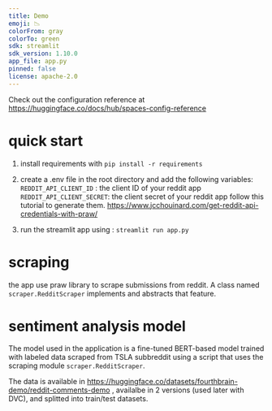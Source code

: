 ```yaml
---
title: Demo
emoji: 📉
colorFrom: gray
colorTo: green
sdk: streamlit
sdk_version: 1.10.0
app_file: app.py
pinned: false
license: apache-2.0
---
```


Check out the configuration reference at https://huggingface.co/docs/hub/spaces-config-reference


# quick start

1. install requirements with `pip install -r requirements`
2. create a .env file in the root directory and add the following variables:
   `REDDIT_API_CLIENT_ID` : the client ID of your reddit app
   `REDDIT_API_CLIENT_SECRET`: the client secret of your reddit app
   follow this tutorial to generate them. <https://www.jcchouinard.com/get-reddit-api-credentials-with-praw/>

3. run the streamlit app using :  `streamlit run app.py`

# scraping

the app use praw library to scrape submissions from reddit. A class named `scraper.RedditScraper` implements and abstracts that feature.

# sentiment analysis model
The model used in the application is a fine-tuned BERT-based model trained with labeled data scraped from TSLA subbreddit using a script that uses the scraping module `scraper.RedditScraper`.

The data is available in <https://huggingface.co/datasets/fourthbrain-demo/reddit-comments-demo> , availalbe in 2 versions (used later with DVC), and splitted into train/test datasets.



